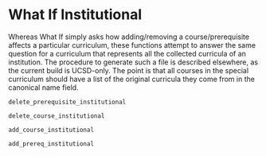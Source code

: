 # What If Institutional

Whereas What If simply asks how adding/removing a course/prerequisite affects a particular curriculum, these functions attempt to answer the same question for a curriculum that represents all the collected curricula of an institution. The procedure to generate such a file is described elsewhere, as the current build is UCSD-only. The point is that all courses in the special curriculum should have a list of the original curricula they come from in the canonical name field. 

```@docs
delete_prerequisite_institutional
```

```@docs
delete_course_institutional
```

```@docs
add_course_institutional
```

```@docs
add_prereq_institutional
```